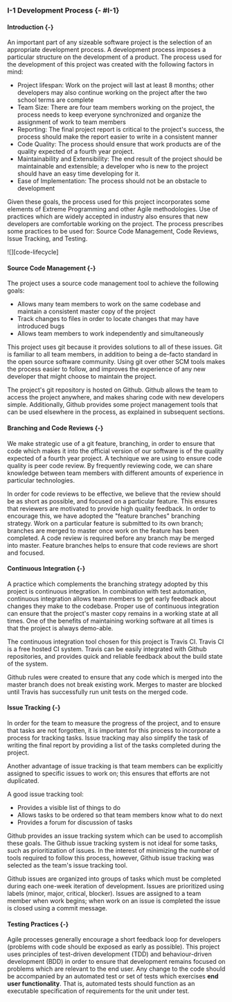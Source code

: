 ### I-1 Development Process {- #I-1}

#### Introduction {-}

An important part of any sizeable software project is the selection of an appropriate development 
process. A development process imposes a particular structure on the development of a product. The 
process used for the development of this project was created with the following factors in mind:

- Project lifespan: Work on the project will last at least 8 months; other developers may also
    continue working on the project after the two school terms are complete
- Team Size: There are four team members working on the project, the process needs to keep everyone 
    synchronized and organize the assignment of work to team members
- Reporting: The final project report is critical to the project's success, the process should make
    the report easier to write in a consistent manner
- Code Quality: The process should ensure that work products are of the quality expected of a fourth
    year project.
- Maintainability and Extensibility: The end result of the project should be maintainable and
    extensible; a developer who is new to the project should have an easy time developing for it.
- Ease of Implementation: The process should not be an obstacle to development

Given these goals, the process used for this project incorporates some elements of Extreme Programming
and other Agile methodologies. Use of practices which are widely accepted in industry also ensures 
that new developers are comfortable working on the project. The process prescribes some practices to
be used for: Source Code Management, Code Reviews, Issue Tracking, and Testing.

![][code-lifecycle]

#### Source Code Management {-}

The project uses a source code management tool to achieve the following goals:

- Allows many team members to work on the same codebase and maintain a consistent master copy of the
    project
- Track changes to files in order to locate changes that may have introduced bugs
- Allows team members to work independently and simultaneously

This project uses git because it provides solutions to all of these issues. Git is familiar to all
team members, in addition to being a de-facto standard in the open source software community.
Using git over other SCM tools makes the process easier to follow, and improves the experience of any
new developer that might choose to maintain the project.

The project's git repository is hosted on Github. Github allows the team to access the project anywhere,
and makes sharing code with new developers simple. Additionally, Github provides some project
management tools that can be used elsewhere in the process, as explained in subsequent sections.

#### Branching and Code Reviews {-}

We make strategic use of a git feature, branching, in order to ensure that code which makes it into the
official version of our software is of the quality expected of a fourth year project. A technique we
are using to ensure code quality is peer code review. By frequently reviewing code, we can share
knowledge between team members with different amounts of experience in particular technologies. 

In order for code reviews to be effective, we believe that the review should be as short as possible,
and focused on a particular feature. This ensures that reviewers are motivated to provide high quality 
feedback. In order to encourage this, we have adopted the "feature branches" branching strategy. Work
on a particular feature is submitted to its own branch; branches are merged to master once work on the 
feature has been completed. A code review is required before any branch may be merged into master. 
Feature branches helps to ensure that code reviews are short and focused.

#### Continuous Integration {-}

A practice which complements the branching strategy adopted by this project is continuous integration. 
In combination with test automation, continuous integration allows team members to get early 
feedback about changes they make to the codebase. Proper use of  continuous integration can ensure
that the project's master copy remains in a working state at all times. One of the benefits of
maintaining working software at all times is that the project is always demo-able.

The continuous integration tool chosen for this project is Travis CI. Travis CI is a free hosted CI 
system. Travis can be easily integrated with Github repositories, and provides quick and reliable
feedback about the build state of the system.

Github rules were created to ensure that any code which is merged into the master branch does not 
break existing work. Merges to master are blocked until Travis has successfully run unit tests on the
merged code.

#### Issue Tracking {-}

In order for the team to measure the progress of the project, and to ensure that tasks are not forgotten, 
it is important for this process to incorporate a process for tracking tasks. Issue tracking may also 
simplify the task of writing the final report by providing a list of the tasks completed during the
project.

Another advantage of issue tracking is that team members can be explicitly assigned to specific issues
to work on; this ensures that efforts are not duplicated. 

A good issue tracking tool:

- Provides a visible list of things to do
- Allows tasks to be ordered so that team members know what to do next
- Provides a forum for discussion of tasks

Github provides an issue tracking system which can be used to accomplish these goals. The Github 
issue tracking system is not ideal for some tasks, such as prioritization of issues. In the interest
of minimizing the number of tools required to follow this process, however, Github issue tracking was
selected as the team's issue tracking tool.

Github issues are organized into groups of tasks which must be completed during each one-week iteration
of development. Issues are prioritized using labels (minor, major, critical, blocker). Issues are
assigned to a team member when work begins; when work on an issue is completed the issue is closed
using a commit message.

#### Testing Practices {-}

Agile processes generally encourage a short feedback loop for developers (problems with code should
be exposed as early as possible). This project uses principles of test-driven development (TDD) and
behaviour-driven development (BDD) in order to ensure that development remains focused on problems 
which are relevant to the end user. Any change to the code should be accompanied by an automated test
or set of tests which exercises **end user functionality**. That is, automated tests should function
as an executable specification of requirements for the unit under test.


